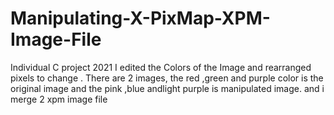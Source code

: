# Manipulating-X-PixMap-XPM-Image-File
Individual C project 2021
I edited the Colors of the Image and rearranged pixels to change . There are 2 images, the red ,green and purple color is the original image and the pink ,blue andlight purple is manipulated image. and i merge 2 xpm image file
